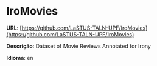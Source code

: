 # IroMovies
**URL**: [https://github.com/LaSTUS-TALN-UPF/IroMovies](https://github.com/LaSTUS-TALN-UPF/IroMovies)

**Descrição**: Dataset of Movie Reviews Annotated for Irony

**Idioma**: en
